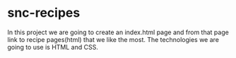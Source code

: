 # snc-recipes

In this project we are going to create an index.html page and from that page link to recipe pages(html) that we like the most. The technologies we are going to use is HTML and CSS.
